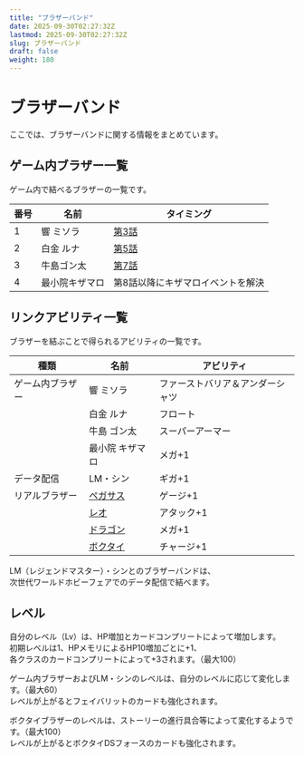 ```yaml
---
title: "ブラザーバンド"
date: 2025-09-30T02:27:32Z
lastmod: 2025-09-30T02:27:32Z
slug: ブラザーバンド
draft: false
weight: 180
---
```



# ブラザーバンド

ここでは、ブラザーバンドに関する情報をまとめています。

## ゲーム内ブラザー一覧

ゲーム内で結べるブラザーの一覧です。

|番号|名前|タイミング|
|---|---|---|
|1|響 ミソラ|[第3話](docs/ストーリー攻略/第3話)|
|2|白金 ルナ|[第5話](docs/ストーリー攻略/第5話)|
|3|牛島ゴン太|[第7話](docs/ストーリー攻略/第7話)|
|4|最小院キザマロ|第8話以降にキザマロイベントを解決|

## リンクアビリティ一覧

ブラザーを結ぶことで得られるアビリティの一覧です。

|種類|名前|アビリティ|
|---|---|---|
|ゲーム内ブラザー|響 ミソラ|ファーストバリア＆アンダーシャツ|
|<br />|白金 ルナ|フロート|
|<br />|牛島 ゴン太|スーパーアーマー|
|<br />|最小院 キザマロ|メガ+1|
|データ配信|LM・シン|ギガ+1|
|リアルブラザー|[ペガサス](docs/バージョンの選び方)|ゲージ+1|
|<br />|[レオ](docs/バージョンの選び方)|アタック+1|
|<br />|[ドラゴン](docs/バージョンの選び方)|メガ+1|
|<br />|[ボクタイ](docs/ボクタイとのリンク)|チャージ+1|

LM（レジェンドマスター）・シンとのブラザーバンドは、<br />
次世代ワールドホビーフェアでのデータ配信で結べます。

## レベル
自分のレベル（Lv）は、HP増加とカードコンプリートによって増加します。<br />
初期レベルは1、HPメモリによるHP10増加ごとに+1、<br />
各クラスのカードコンプリートによって+3されます。（最大100）

ゲーム内ブラザーおよびLM・シンのレベルは、自分のレベルに応じて変化します。（最大60）<br />
レベルが上がるとフェイバリットのカードも強化されます。

ボクタイブラザーのレベルは、ストーリーの進行具合等によって変化するようです。（最大100）<br />
レベルが上がるとボクタイDSフォースのカードも強化されます。
